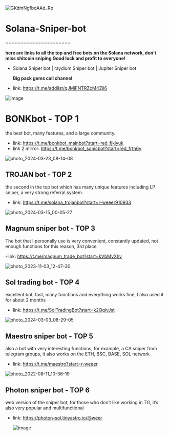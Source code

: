 
![GKdmNgfboAAd_Rp](https://github.com/tangm777/Solana-Sniper-bot/assets/165523349/86706827-56ce-423d-aa54-3cd185ebe0e3)

# Solana-Sniper-bot
======================

**here are links to all the top and free bots on the Solana network, don’t miss shitcoin sniping
Good luck and profit to everyone!**

- Solana Sniper bot | raydium Sniper bot | Jupiter Sniper bot

  **Big pack gems call channel**
  
 - link: https://t.me/addlist/qJMiFNTRZcM4ZjI6
   
![image](https://github.com/tangm777/Solana-Sniper-bot/assets/165523349/5fc2d37c-c092-47b0-988d-377536d63c36)



# BONKbot - TOP 1

the best bot, many features, and a large community.

- link: https://t.me/bonkbot_mainbot?start=red_fjkiyuk
- link 2 mirror: https://t.me/bonkbot_sonicbot?start=red_frth6y
  
![photo_2024-03-23_08-14-08](https://github.com/tangm777/Solana-Sniper-bot/assets/165523349/8c01e0aa-2974-4590-87f7-e7c630b6d9fa)


## TROJAN bot - TOP 2

the second in the top bot which has many unique features including LP sniper, a very strong referral system.

- link: https://t.me/solana_trojanbot?start=r-weeer910933
  
![photo_2024-03-15_00-05-27](https://github.com/tangm777/Solana-Sniper-bot/assets/165523349/d6c88ada-d04f-4504-a7c0-071c7430d9cb)


## Magnum sniper bot - TOP 3

The bot that I personally use is very convenient, constantly updated, not enough functions for this reason, 3rd place

-link: https://t.me/magnum_trade_bot?start=kVbMvXhv

![photo_2023-11-03_12-47-30](https://github.com/tangm777/Solana-Sniper-bot/assets/165523349/dfa3b024-cd82-4926-aeba-bd8cdaac14e6)


## Sol trading bot - TOP 4

excellent bot, fast, many functions and everything works fine, I also used it for about 2 months

- link: https://t.me/SolTradingBot?start=k2QqivJst
  
![photo_2024-03-03_08-29-05](https://github.com/tangm777/Solana-Sniper-bot/assets/165523349/3a6795ed-2944-42cc-ba11-c5991de3c54b)


## Maestro sniper bot - TOP 5

also a bot with very interesting functions, for example, a CA sniper from telegram groups, it also works on the ETH, BSC, BASE, SOL network

- link: https://t.me/maestro?start=r-weeer
  
![photo_2022-08-11_10-36-19](https://github.com/tangm777/Solana-Sniper-bot/assets/165523349/7970fe7a-cec6-4082-8c97-4c0ded2b2cc5)


## Photon sniper bot - TOP 6

web version of the sniper bot, for those who don’t like working in TG, it’s also very popular and multifunctional

- link: https://photon-sol.tinyastro.io/@weer
  
  ![image](https://github.com/tangm777/Solana-Sniper-bot/assets/165523349/703fb6aa-b206-43a9-8630-a6ba38f8b96f)

